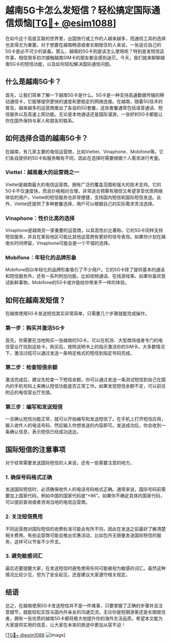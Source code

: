 # 越南5G卡怎么发短信？轻松搞定国际通信烦恼[[TG💪+ @esim1088](https://t.me/s/esim1088)]

在如今这个高度互联的世界里，出国旅行或工作的人越来越多，而通信工具的选择也变得尤为重要。对于想要在越南畅游或者长期居住的人来说，一张适合自己的5G卡是必不可少的装备。那么，越南的5G卡到底该怎么使用呢？特别是发短信这件事，相信很多初次接触越南SIM卡的朋友都会感到迷茫。今天，我们就来聊聊越南5G卡的短信功能，以及如何轻松解决国际通信问题。

## 什么是越南5G卡？

首先，让我们简单了解一下越南5G卡是什么。5G卡是一种支持高速数据传输的移动通信卡，它能够提供更快的速度和更稳定的网络连接。在越南，随着5G技术的普及，越来越多的运营商推出了各自的5G套餐，这些套餐通常包括语音通话、短信服务以及高速上网功能。无论是本地通话还是国际漫游，一张好的5G卡都能让你在国外保持与家人和朋友的联系。

## 如何选择合适的越南5G卡？

在越南，有几家主要的电信运营商，比如Viettel、Vinaphone、Mobifone等。它们各自提供的5G卡和服务略有不同，因此在选择时需要根据个人需求进行考量。

### Viettel：越南最大的运营商之一

Viettel是越南最大的电信运营商，拥有广泛的覆盖范围和强大的技术支持。它的5G卡不仅速度快，而且价格相对合理，非常适合预算有限但又希望享受优质网络体验的用户。Viettel的短信服务也非常便捷，支持国内短信和国际短信发送。此外，Viettel还提供了多种套餐选择，用户可以根据自己的实际需求灵活选择。

### Vinaphone：性价比高的选择

Vinaphone是越南另一家重要的运营商，以其高性价比著称。它的5G卡同样支持短信服务，并且在某些地区可能比其他运营商有更好的信号表现。如果你计划在越南长时间停留，Vinaphone可能会是一个不错的选择。

### Mobifone：年轻化的品牌形象

Mobifone则以年轻化的品牌形象吸引了不少用户。它的5G卡除了提供基本的通话和短信服务外，还有一系列附加功能，比如视频通话、在线游戏等。如果你喜欢尝试新鲜事物，Mobifone的5G卡或许能给你带来不一样的体验。

## 如何在越南发短信？

在越南使用5G卡发送短信其实非常简单，只需要几个步骤就能完成操作。

### 第一步：购买并激活5G卡

首先，你需要在当地购买一张越南的5G卡。可以在机场、大型商场或者专门的电信营业厅找到这些卡。购买后，按照说明书上的指示激活你的SIM卡。大多数情况下，激活过程可以通过发送一条特定格式的短信到指定号码完成。

### 第二步：检查短信余额

激活完成后，建议先检查一下短信余额。你可以通过发送一条测试短信到自己在国内的手机号码上来确认短信功能是否正常工作。如果发现短信余额不足，可以前往附近的电信营业厅充值。

### 第三步：编写和发送短信

一旦确认短信功能正常，就可以开始编写和发送短信了。在手机上打开短信应用，输入收件人的电话号码，然后输入你想发送的内容即可。发送成功后，你会收到一条确认信息，表示短信已经成功送达。

## 国际短信的注意事项

对于经常需要发送国际短信的人来说，还有一些需要注意的地方。

### 1. 确保号码格式正确

发送国际短信时，必须确保收件人的电话号码格式正确。通常来说，国际号码前需要加上国家代码，例如中国的国家代码是“+86”。如果你不确定具体的国家代码，可以提前查询或者咨询当地的电信运营商。

### 2. 关注短信费用

不同运营商对国际短信的收费标准可能会有所不同，因此在发送之前最好了解清楚相关费用。有些运营商可能会推出优惠活动，比如包月无限量发送国际短信的服务，这样可以节省不少开支。

### 3. 避免敏感词汇

最后还要提醒大家，在发送短信时避免使用任何可能被视为敏感的词汇。虽然这种情况比较少见，但为了安全起见，还是建议大家遵守相关规定。

## 结语

总之，在越南使用5G卡发送短信并不是一件难事，只要掌握了正确的步骤并且注意细节，就能轻松实现与国内外亲友的沟通交流。无论你是短期游客还是长期居住者，拥有一张优质的越南5G卡都将极大地提升你的海外生活品质。希望本文能为大家提供实用的信息，让大家在未来的旅途中更加从容不迫！ 

[[TG💪+ @esim1088](https://t.me/s/esim1088) ![Image](https://i.postimg.cc/4NQfJmqS/Snipaste-2025-05-13-00-14-12.png)]